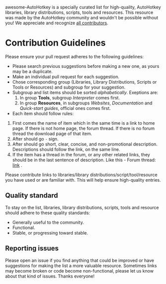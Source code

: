 awesome-AutoHotkey is a specially curated list for high-quality, AutoHotkey libraries, library distributions, scripts, tools and resources.
This resource was made by the AutoHotkey community and wouldn't be possible without you! We appreciate and recognize [all contributors](https://github.com/ahkscript/awesome-AutoHotkey/graphs/contributors).

# Contribution Guidelines
Please ensure your pull request adheres to the following guidelines:
- Please search previous suggestions before making a new one, as yours may be a duplicate.
- Make an individual pull request for each suggestion.
- Chose corresponding group (Libraries, Library Distributions, Scripts or Tools or Resources) and subgroup for your suggestion.
- Subgroup and list items should be sorted *alphabetically*. Exeptions are:
  1. In group **Tools**, subgroup *Interpreter* comes first.
  3. In group **Resources**, in subgroups *Websites*, *Documentation* and *Quick-start guides*, official ones comes first. 
- Each item should follow rules:
 1. First comes the name of item which in the same time is a link to home page. If there is not home page, the forum thread. If there is no forum thread the download page of that item. 
 2. After should go `-` sign. 
 3. After should go short, clear, concise, and non-promotional description. Descriptions should follow the link, on the same line.
 4. If the item has a thread in the forum, or any other related links, they should be in the last sentence of description. Like this - Forum thread: [link](http://link) .

Please contribute links to libraries/library distributions/script/tool/resource you have used or are familiar with. This will help ensure high-quality entries.


## Quality standard
To stay on the list, libraries, library distributions, scripts, tools and resource should adhere to these quality standards:
- Generally useful to the community.
- Functional.
- Stable, or progressing toward stable.


## Reporting issues
Please open an issue if you find anything that could be improved or have suggestions for making the list a more valuable resource. Sometimes links may become broken or code become non-functional, please let us know about that kind of issues. Thanks everyone!
